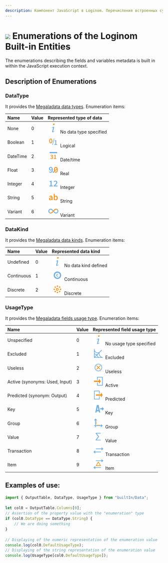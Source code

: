 ```yaml
---
description: Компонент JavaScript в Loginom. Перечисления встроенных сущностей Loginom. Типы данных Loginom. Виды данных Loginom. Назначение полей Loginom. Примеры.
---
```

# ![](./../../../images/icons/components/javascript_default.svg) Enumerations of the Loginom Built-in Entities

The enumerations describing the fields and variables metadata is built in within the JavaScript execution context.

## Description of Enumerations

### DataType

It provides the [Megaladata data types](./../../../data/datatype.md). Enumeration items:

| Name | Value | Represented type of data |
| :-------- | :------  | :------ |
| None | 0 | ![](./../../../images/icons/common/usage-types/unspecified_default.svg) No data type specified |
| Boolean | 1 | ![](./../../../images/icons/common/data-types/boolean_default.svg) Logical |
| DateTime | 2 | ![](./../../../images/icons/common/data-types/datetime_default.svg) Date/time |
| Float | 3 | ![](./../../../images/icons/common/data-types/float_default.svg) Real |
| Integer | 4 | ![](./../../../images/icons/common/data-types/integer_default.svg) Integer |
| String | 5 | ![](./../../../images/icons/common/data-types/string_default.svg) String |
| Variant | 6 | ![](./../../../images/icons/common/data-types/variant_default.svg) Variant |

### DataKind

It provides the [Megaladata data kinds](./../../../data/datakind.md). Enumeration items:

| Name | Value | Represented data kind |
| :-------- | :------  | :------ |
| Undefined | 0 | ![](./../../../images/icons/common/usage-types/unspecified_default.svg) No data kind defined |
| Continuous | 1 | ![](./../../../images/icons/common/data-types/continuous_default.svg) Continuous |
| Discrete | 2 | ![](./../../../images/icons/common/data-types/discrete_default.svg) Discrete |

### UsageType

It provides the [Megaladata fields usage type](./../../../data/datasetfieldfeatures.md). Enumeration items:

| Name | Value | Represented field usage type |
| :-------- | :------  | :------ |
| Unspecified | 0 | ![](./../../../images/icons/common/usage-types/unspecified_default.svg) No usage type specified |
| Excluded | 1 | ![](./../../../images/icons/common/usage-types/unused_default.svg) Excluded |
| Useless | 2 | ![](./../../../images/icons/common/usage-types/useless_default.svg) Useless |
| Active (synonyms: Used, Input) | 3 | ![](./../../../images/icons/common/usage-types/active_default.svg) Active |
| Predicted (synonym: Output) | 4 | ![](./../../../images/icons/common/usage-types/predicted_default.svg) Predicted |
| Key | 5 | ![](./../../../images/icons/common/usage-types/source_default.svg) Key |
| Group | 6 | ![](./../../../images/icons/common/usage-types/group_default.svg) Group |
| Value | 7 | ![](./../../../images/icons/common/usage-types/value_default.svg) Value |
| Transaction | 8 | ![](./../../../images/icons/common/usage-types/transaction_default.svg) Transaction |
| Item | 9 | ![](./../../../images/icons/common/usage-types/item_default.svg) Item |

## Examples of use:

```javascript
import { OutputTable, DataType, UsageType } from "builtIn/Data";

let col0 = OutputTable.Columns[0];
// Assertion of the property value with the "enumeration" type
if (col0.DataType == DataType.String) {
    // We are doing something
}

// Displaying of the numeric representation of the enumeration value
console.log(col0.DefaultUsageType);
// Displaying of the string representation of the enumeration value
console.log(UsageType[col0.DefaultUsageType]);
```
